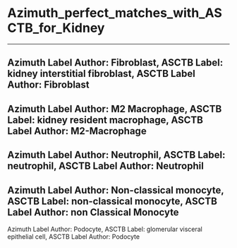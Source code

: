 # Azimuth_perfect_matches_with_ASCTB_for_Kidney
---
Azimuth Label Author: Fibroblast,
ASCTB Label: kidney interstitial fibroblast,
ASCTB Label Author: Fibroblast
---
Azimuth Label Author: M2 Macrophage,
ASCTB Label: kidney resident macrophage,
ASCTB Label Author: M2-Macrophage
---
Azimuth Label Author: Neutrophil,
ASCTB Label: neutrophil,
ASCTB Label Author: Neutrophil
---
Azimuth Label Author: Non-classical monocyte,
ASCTB Label: non-classical monocyte,
ASCTB Label Author: non Classical Monocyte
---
Azimuth Label Author: Podocyte,
ASCTB Label: glomerular visceral epithelial cell,
ASCTB Label Author: Podocyte